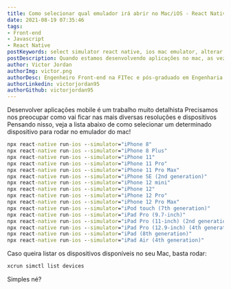 ```yaml
---
title: Como selecionar qual emulador irá abrir no Mac/iOS - React Native
date: 2021-08-19 07:35:46
tags: 
- Front-end
- Javascript
- React Native
postKeywords: select simulator react native, ios mac emulator, alterar emulador ios, emulador, react native, mac, ios reac native
postDescription: Quando estamos desenvolvendo aplicações no mac, as vezes queremos rodar em outras versões de iphone. Neste post vou mostrar os comandos para rodar de acordo com cada dispositivo!
author: Victor Jordan
authorImg: victor.png
authorDesc: Engenheiro Front-end na FITec e pós-graduado em Engenharia de Software pela PUC-MG e formado em Banco de Dados pela Fatec, apaixonado por usabilidade, performance e UX!
authorLinkedin: victorjordan95
authorGithub: victorjordan95
---
```


Desenvolver aplicações mobile é um trabalho muito detalhista
Precisamos nos preocupar como vai ficar nas mais diversas resoluções e dispositivos
Pensando nisso, veja a lista abaixo de como selecionar um determinado dispositivo para rodar no emulador do mac!

<!-- more -->

```cmd
npx react-native run-ios --simulator="iPhone 8"
npx react-native run-ios --simulator="iPhone 8 Plus"
npx react-native run-ios --simulator="iPhone 11"
npx react-native run-ios --simulator="iPhone 11 Pro"
npx react-native run-ios --simulator="iPhone 11 Pro Max"
npx react-native run-ios --simulator="iPhone SE (2nd generation)"
npx react-native run-ios --simulator="iPhone 12 mini"
npx react-native run-ios --simulator="iPhone 12"
npx react-native run-ios --simulator="iPhone 12 Pro"
npx react-native run-ios --simulator="iPhone 12 Pro Max"
npx react-native run-ios --simulator="iPod touch (7th generation)"
npx react-native run-ios --simulator="iPad Pro (9.7-inch)"
npx react-native run-ios --simulator="iPad Pro (11-inch) (2nd generation)"
npx react-native run-ios --simulator="iPad Pro (12.9-inch) (4th generation)"
npx react-native run-ios --simulator="iPad (8th generation)"
npx react-native run-ios --simulator="iPad Air (4th generation)"
```

Caso queira listar os dispositivos disponíveis no seu Mac, basta rodar:

```cmd
xcrun simctl list devices
```

Simples né?
